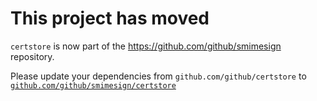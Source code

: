 # This project has moved

`certstore` is now part of the <https://github.com/github/smimesign> repository.

Please update your dependencies from `github.com/github/certstore` to [`github.com/github/smimesign/certstore`](https://github.com/github/smimesign/tree/main/certstore)
